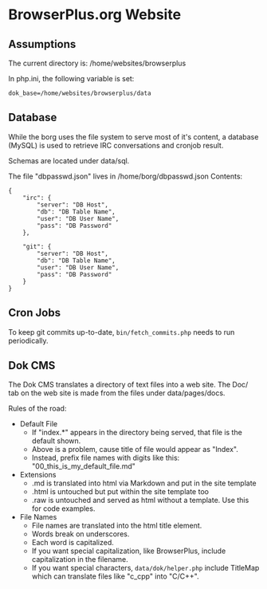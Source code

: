 # BrowserPlus.org Website


## Assumptions

The current directory is:
	/home/websites/browserplus
	
In php.ini, the following variable is set:

    dok_base=/home/websites/browserplus/data


## Database

While the borg uses the file system to serve most of it's content, a database (MySQL) is used
to retrieve IRC conversations and cronjob result.

Schemas are located under data/sql.

The file "dbpasswd.json" lives in /home/borg/dbpasswd.json  Contents:

	{ 
	    "irc": {
	        "server": "DB Host",
	        "db": "DB Table Name",
	        "user": "DB User Name",
	        "pass": "DB Password"
	    },
    
	    "git": {
	        "server": "DB Host",
	        "db": "DB Table Name",
	        "user": "DB User Name",
	        "pass": "DB Password"
	    }
	}

## Cron Jobs

To keep git commits up-to-date, `bin/fetch_commits.php` needs to run periodically.

## Dok CMS

The Dok CMS translates a directory of text files into a web site.  The Doc/ tab on the web site
is made from the files under data/pages/docs.

Rules of the road:

* Default File
  * If "index.*" appears in the directory being served, that file is the default shown.
  * Above is a problem, cause title of file would appear as "Index".  
  * Instead, prefix file names with digits like this: "00_this_is_my_default_file.md"
* Extensions
  * <file>.md is translated into html via Markdown and put in the site template
  * <file>.html is untouched but put within the site template too
  * <file>.raw is untouched and served as html without a template.  Use this for code examples.
* File Names
  * File names are translated into the html title element. 
  * Words break on underscores.  
  * Each word is capitalized.
  * If you want special capitalization, like BrowserPlus, include capitalization in the filename.
  * If you want special characters, `data/dok/helper.php` include TitleMap which can translate files like "c_cpp" into "C/C++".
